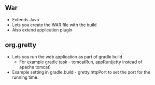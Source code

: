 ## War
- Extends Java
- Lets you create the WAR file with the build 
- Also extend application plugin

## org.gretty
- Lets you run the web application as part of gradle build
  - For example gradle task - tomcatRun, appRun(jetty instead of apache tomcat) 
- Example setting in gradle.build - gretty.httpPort to set the port for the running time.
